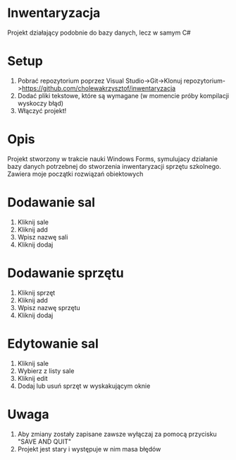 # Inwentaryzacja
Projekt działający podobnie do bazy danych, lecz w samym C#

# Setup
1. Pobrać repozytorium poprzez Visual Studio->Git->Klonuj repozytorium->https://github.com/cholewakrzysztof/inwentaryzacja
2. Dodać pliki tekstowe, które są wymagane (w momencie próby kompilacji wyskoczy błąd)
3. Włączyć projekt!

# Opis
Projekt stworzony w trakcie nauki Windows Forms, symulujacy działanie bazy danych potrzebnej do stworzenia inwentaryzacji sprzętu szkolnego. Zawiera moje początki rozwiązań obiektowych

# Dodawanie sal
1. Kliknij sale
2. Kliknij add
3. Wpisz nazwę sali
4. Kliknij dodaj

# Dodawanie sprzętu
1. Kliknij sprzęt
2. Kliknij add
3. Wpisz nazwę sprzętu
4. Kliknij dodaj

# Edytowanie sal
1. Kliknij sale
2. Wybierz z listy sale
3. Kliknij edit
4. Dodaj lub usuń sprzęt w wyskakującym oknie

# Uwaga
1. Aby zmiany zostały zapisane zawsze wyłączaj za pomocą przycisku "SAVE AND QUIT"
2. Projekt jest stary i występuje w nim masa błędów
